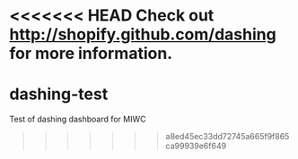 <<<<<<< HEAD
Check out http://shopify.github.com/dashing for more information.
=======
dashing-test
============

Test of dashing dashboard for MIWC
>>>>>>> a8ed45ec33dd72745a665f9f865ca99939e6f649
